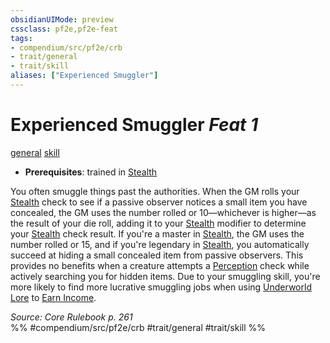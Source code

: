 ```yaml
---
obsidianUIMode: preview
cssclass: pf2e,pf2e-feat
tags:
- compendium/src/pf2e/crb
- trait/general
- trait/skill
aliases: ["Experienced Smuggler"]
---
```

# Experienced Smuggler  *Feat 1*  
[general](../../rules/traits/general.md)  [skill](../../rules/traits/skill.md)  

- **Prerequisites**: trained in [Stealth](../skills.md#Stealth)

You often smuggle things past the authorities. When the GM rolls your [Stealth](../skills.md#Stealth) check to see if a passive observer notices a small item you have concealed, the GM uses the number rolled or 10—whichever is higher—as the result of your die roll, adding it to your [Stealth](../skills.md#Stealth) modifier to determine your [Stealth](../skills.md#Stealth) check result. If you're a master in [Stealth](../skills.md#Stealth), the GM uses the number rolled or 15, and if you're legendary in [Stealth](../skills.md#Stealth), you automatically succeed at hiding a small concealed item from passive observers. This provides no benefits when a creature attempts a [Perception](../skills.md#Perception) check while actively searching you for hidden items. Due to your smuggling skill, you're more likely to find more lucrative smuggling jobs when using [Underworld Lore](../skills.md#Lore) to [Earn Income](../../rules/actions/earn-income.md).

*Source: Core Rulebook p. 261*  
%% #compendium/src/pf2e/crb #trait/general #trait/skill %%